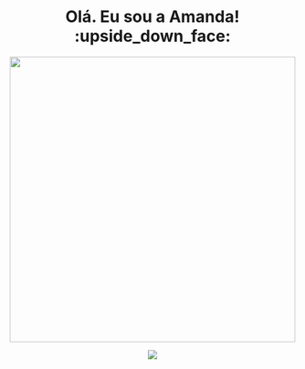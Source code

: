 

<h1 align="center">Olá. Eu sou a Amanda! :upside_down_face:</h1>

<p align="center">
 <img src="https://media.discordapp.net/attachments/816888490955636747/864919456953401354/31_Sem_Titulo_20210714034422.png?width=497&height=472"  width="500"/>
       </p>
       <p align="center">
 <img src="https://media.discordapp.net/attachments/816888490955636747/864929484389482556/33_Sem_Titulo_20210714145858.png?width=840&height=473"/>
       </p>
       
 

